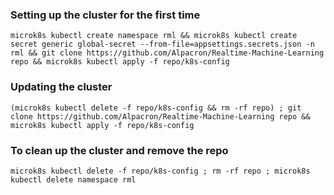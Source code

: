### Setting up the cluster for the first time
```
microk8s kubectl create namespace rml && microk8s kubectl create secret generic global-secret --from-file=appsettings.secrets.json -n rml && git clone https://github.com/Alpacron/Realtime-Machine-Learning repo && microk8s kubectl apply -f repo/k8s-config
```

### Updating the cluster

```commandline
(microk8s kubectl delete -f repo/k8s-config && rm -rf repo) ; git clone https://github.com/Alpacron/Realtime-Machine-Learning repo && microk8s kubectl apply -f repo/k8s-config
```

### To clean up the cluster and remove the repo
```commandline
microk8s kubectl delete -f repo/k8s-config ; rm -rf repo ; microk8s kubectl delete namespace rml
```